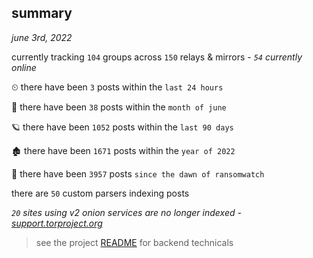 
## summary
_june 3rd, 2022_

currently tracking `104` groups across `150` relays & mirrors - _`54` currently online_

⏲ there have been `3` posts within the `last 24 hours`

🦈 there have been `38` posts within the `month of june`

🪐 there have been `1052` posts within the `last 90 days`

🏚 there have been `1671` posts within the `year of 2022`

🦕 there have been `3957` posts `since the dawn of ransomwatch`

there are `50` custom parsers indexing posts

_`20` sites using v2 onion services are no longer indexed - [support.torproject.org](https://support.torproject.org/onionservices/v2-deprecation/)_

> see the project [README](https://github.com/joshhighet/ransomwatch#ransomwatch--) for backend technicals
